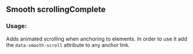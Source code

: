 <h2>Smooth scrolling<span class="status complete">Complete</span></h2>

### Usage:

Adds animated scrolling when anchoring to elements. In order to use it add the `data-smooth-scroll` attribute to any anchor link.
